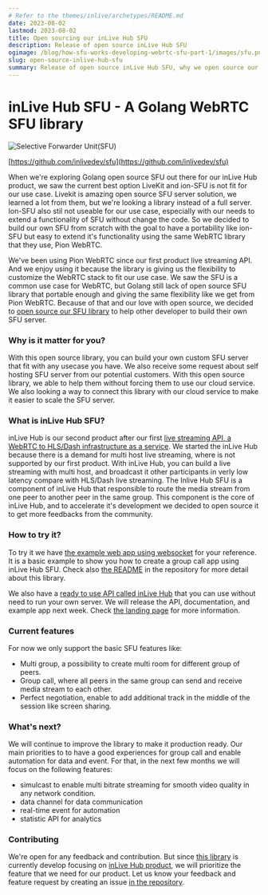 ```yaml
---
# Refer to the themes/inlive/archetypes/README.md
date: 2023-08-02
lastmod: 2023-08-02
title: Open sourcing our inLive Hub SFU
description: Release of open source inLive Hub SFU
ogimage: /blog/how-sfu-works-developing-webrtc-sfu-part-1/images/sfu.png
slug: open-source-inlive-hub-sfu
summary: Release of open source inLive Hub SFU, why we open source our SFU, and what you can do with our SFU
---
```


# inLive Hub SFU - A Golang WebRTC SFU library

![Selective Forwarder Unit(SFU)](/blog/how-sfu-works-developing-webrtc-sfu-part-1/images/sfu.png "Selective Forwarder Unit(SFU)")

[https://github.com/inlivedev/sfu](https://github.com/inlivedev/sfu)

When we're exploring  Golang open source SFU out there for our inLive Hub product, we saw the current best option LiveKit and ion-SFU is not fit for our use case. Livekit is amazing open source SFU server solution, we learned a lot from them, but we're looking a library instead of a full server.  Ion-SFU also stil not useable for our use case, especially with our needs to extend a functionality of SFU without change the code. So we decided to build our own SFU from scratch with the goal to have a portability like ion-SFU but easy to extend it's functionality using the same WebRTC library that they use, Pion WebRTC. 

We've been using Pion WebRTC since our first product live streaming API. And we enjoy using it because the library is giving us the flexibility to customize the WebRTC stack to fit our use case. We saw the SFU is a common use case for WebRTC, but Golang still lack of open source SFU library that portable enough and giving the same flexibility like we get from Pion WebRTC. Because of that and our love with open source, we decided to [open source our SFU library](https://github.com/inlivedev/sfu) to help other developer to build their own SFU server.

### Why is it matter for you?
With this open source library, you can build your own custom SFU server that fit with any usecase you have. We also receive some request about self hosting  SFU server from our potential customers. With this open source library, we able to help them without forcing them to use our cloud service. We also looking a way to connect this library with our cloud service to make it easier to scale the SFU server. 

### What is inLive Hub SFU?
inLive Hub is our second product after our first [live streaming API, a WebRTC to HLS/Dash infrastructure as a service](https://inlive.app/live-streaming). We started the inLive Hub because there is a demand for multi host live streaming, where is not supported by our first product. With inLive Hub, you can build a live streaming with multi host, and broadcast it other participants in verly low latency compare with HLS/Dash live streaming. The Inlive Hub SFU is a component of inLive Hub that responsible to route the media stream from one peer to another peer in the same group. This component is the core of inLive Hub, and to accelerate it's development we decided to open source it to get more feedbacks from the community.

### How to try it?
To try it we have [the example web app using websocket](https://github.com/inlivedev/sfu/tree/main/examples/http-websocket) for your reference. It is a basic example to show you how to create a group call app using inLive Hub SFU. Check also [the README](https://github.com/inlivedev/sfu/blob/main/README.md) in the repository for more detail about this library.

We also have a [ready to use API called inLive Hub](/realtime-interactive) that you can use without need to run your own server. We will release the API, documentation, and example app next week. Check [the landing page](/realtime-interactive) for more information.

### Current features
For now we only support the basic SFU features like:
- Multi group, a possibility to create multi room for different group of peers.
- Group call, where all peers in the same group can send and receive media stream to each other.
- Perfect negotiation, enable to add additional track in the middle of the session like screen sharing.


### What's next?
We will continue to improve the library to make it production ready. Our main priorities to to have a good experiences for group call and enable automation for data and event. For that, in the next few months we will focus on the following features:
- simulcast to enable multi bitrate streaming for smooth video quality in any network condition.
- data channel for data communication
- real-time event for automation
- statistic API for analytics

### Contributing
We're open for any feedback and contribution. But since [this library](https://github.com/inlivedev/sfu) is currently develop focusing on [inLive Hub product](/realtime-interactive), we will prioritize the feature that we need for our product. Let us know your feedback and feature request by creating an issue [in the repository](https://github.com/inlivedev/sfu). 
